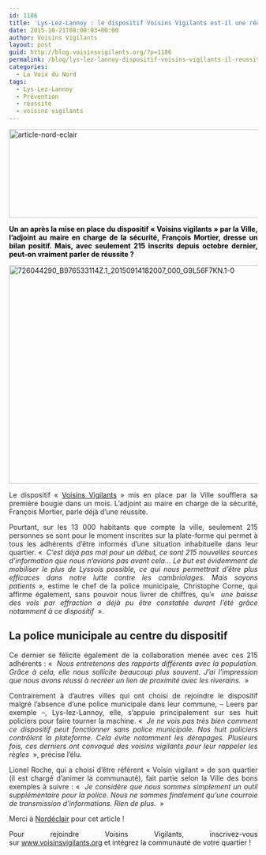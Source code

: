 ```yaml
---
id: 1186
title: 'Lys-Lez-Lannoy : le dispositif Voisins Vigilants est-il une réussite ?'
date: 2015-10-21T08:00:03+00:00
author: Voisins Vigilants
layout: post
guid: http://blog.voisinsvigilants.org/?p=1186
permalink: /blog/lys-lez-lannoy-dispositif-voisins-vigilants-il-reussite/
categories:
  - La Voix du Nord
tags:
  - Lys-Lez-Lannoy
  - Prévention
  - réussite
  - voisins vigilants
---
```

[<img class="aligncenter  wp-image-1407" src="http://blog.voisinsvigilants.org/wp-content/uploads/2015/10/article-nord-eclair.jpg" alt="article-nord-eclair" width="987" height="179" />](http://blog.voisinsvigilants.org/wp-content/uploads/2015/10/article-nord-eclair.jpg)

<p class="chapo" style="color: #505050; text-align: justify;">
  <span style="color: #000000;"><strong>Un an après la mise en place du dispositif « Voisins vigilants » par la Ville, l’adjoint au maire en charge de la sécurité, François Mortier, dresse un bilan positif. Mais, avec seulement 215 inscrits depuis octobre dernier, peut-on vraiment parler de réussite ?</strong></span>
</p>

<p style="text-align: justify;">
  <a href="http://blog.voisinsvigilants.org/wp-content/uploads/2015/10/726044290_B976533114Z.1_20150914182007_000_G9L56F7KN.1-0.jpg"><img class="aligncenter  wp-image-1405" src="http://blog.voisinsvigilants.org/wp-content/uploads/2015/10/726044290_B976533114Z.1_20150914182007_000_G9L56F7KN.1-0.jpg" alt="726044290_B976533114Z.1_20150914182007_000_G9L56F7KN.1-0" width="811" height="442" /></a>
</p>

<p style="color: #2a2a2a; text-align: justify;">
  Le dispositif « <a href="http://www.voisinsvigilants.org">Voisins Vigilants</a> » mis en place par la Ville soufflera sa première bougie dans un mois. L’adjoint au maire en charge de la sécurité, François Mortier, parle déjà d’une réussite.
</p>

<p style="color: #2a2a2a; text-align: justify;">
  Pourtant, sur les 13 000 habitants que compte la ville, seulement 215 personnes se sont pour le moment inscrites sur la plate-forme qui permet à tous les adhérents d’être informés d’une situation inhabituelle dans leur quartier. «  <i style="font-weight: inherit;">C’est déjà pas mal pour un début, ce sont 215 nouvelles sources d’information que nous n’avions pas avant cela… Le but est évidemment de mobiliser le plus de Lyssois possible, ce qui nous permettrait d’être plus efficaces dans notre lutte contre les cambriolages. Mais soyons patients »,</i> estime le chef de la police municipale, Christophe Corne, qui affirme également, sans pouvoir nous livrer de chiffres<i style="font-weight: inherit;">, </i>qu’«  <i style="font-weight: inherit;">une baisse des vols par effraction a déjà pu être constatée durant l’été grâce notamment à ce dispositif</i>  ».
</p>

<h2 style="font-weight: inherit; font-style: inherit; text-align: justify;">
  <strong>La police municipale au centre du dispositif</strong>
</h2>

<p style="color: #2a2a2a; text-align: justify;">
  Ce dernier se félicite également de la collaboration menée avec ces 215 adhérents : «<i style="font-weight: inherit;">  Nous entretenons des rapports différents avec la population. Grâce à cela, elle nous sollicite beaucoup plus souvent. J’ai l’impression que nous avons réussi à recréer un lien de proximité avec les riverains.</i>  »
</p>

<p style="color: #2a2a2a; text-align: justify;">
  Contrairement à d’autres villes qui ont choisi de rejoindre le dispositif malgré l’absence d’une police municipale dans leur commune, – Leers par exemple –, Lys-lez-Lannoy, elle, s’appuie principalement sur ses huit policiers pour faire tourner la machine. «  <i style="font-weight: inherit;">Je ne vois pas très bien comment ce dispositif peut fonctionner sans police municipale. Nos huit policiers contrôlent la plateforme. Cela évite notamment les dérapages. Plusieurs fois, ces derniers ont convoqué des voisins vigilants pour leur rappeler les règles</i>  », précise l’élu.
</p>

<p style="color: #2a2a2a; text-align: justify;">
  Lionel Roche, qui a choisi d’être référent « Voisin vigilant » de son quartier (il est chargé d’animer la communauté), fait partie selon la Ville des bons exemples à suivre : «  <i style="font-weight: inherit;">Je considère que nous sommes simplement un outil supplémentaire pour la police. Nous ne sommes finalement qu’une courroie de transmission d’informations. Rien de plus.  </i>»
</p>

<p style="color: #2a2a2a; text-align: justify;">
  Merci à <a href="http://www.nordeclair.fr/info-locale/lys-lez-lannoy-215-adherents-ont-rejoint-le-dispositif-ia50b1900n862720">Nordéclair</a> pour cet article !
</p>

<p style="text-align: justify;">
  Pour rejoindre Voisins Vigilants, inscrivez-vous sur <a href="http://www.voisinsvigilants.org">www.voisinsvigilants.org</a> et intégrez la communauté de votre quartier !
</p>

<p style="text-align: justify;">